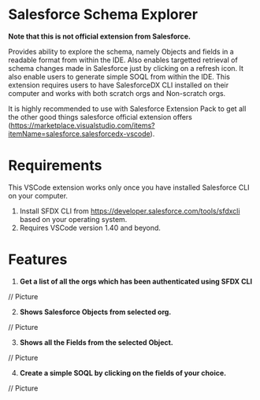 # Salesforce Schema Explorer

**Note that this is not official extension from Salesforce.**

Provides ability to explore the schema, namely Objects and fields in a readable format from within the IDE. Also enables targetted retrieval of schema changes made in Salesforce just by clicking on a refresh icon. It also enable users to generate simple SOQL from within the IDE. This extension requires users to have SalesforceDX CLI installed on their computer and works with both scratch orgs and Non-scratch orgs. 

It is highly recommended to use with Salesforce Extension Pack to get all the other good things salesforce official extension offers (https://marketplace.visualstudio.com/items?itemName=salesforce.salesforcedx-vscode).

# Requirements


This VSCode extension works only once you have installed Salesforce CLI on your computer.

1. Install SFDX CLI from https://developer.salesforce.com/tools/sfdxcli based on your operating system.
2. Requires VSCode version 1.40 and beyond.

# Features

1. **Get a list of all the orgs which has been authenticated using SFDX CLI**

// Picture

2. **Shows Salesforce Objects from selected org.**

// Picture

3. **Shows all the Fields from the selected Object.**

// Picture

4. **Create a simple SOQL by clicking on the fields of your choice.**

// Picture